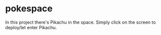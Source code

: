 # pokespace
In this project there's Pikachu in the space.
Simply click on the screen to deploy/let enter Pikachu.
